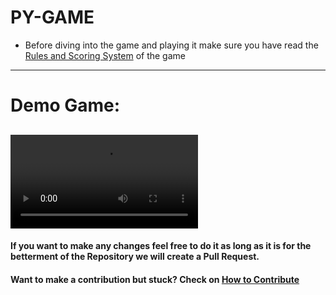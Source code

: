 

# PY-GAME
* Before diving into the game and playing it make sure you have read the [Rules and Scoring System](Rules_and_scoring.md) of the game
----------------------------------
# Demo Game:
![](gameplay.mp4)
----------------------------------
#### If you want to make any changes feel free to do it as long as it is for the betterment of the Repository we will create a Pull Request.
#### Want to make a contribution but stuck? Check on [How to Contribute](https://github.com/abirbhattacharya82/Basic-Calculator/blob/master/how_to_contribute.md)

